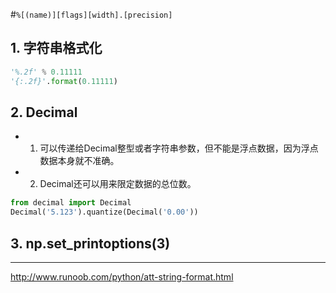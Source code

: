 #`%[(name)][flags][width].[precision]`

## 1. 字符串格式化
```python
'%.2f' % 0.11111
'{:.2f}'.format(0.11111)
```

## 2. Decimal
  - 1. 可以传递给Decimal整型或者字符串参数，但不能是浮点数据，因为浮点数据本身就不准确。

  - 2. Decimal还可以用来限定数据的总位数。
```python
from decimal import Decimal
Decimal('5.123').quantize(Decimal('0.00'))
```

## 3. np.set_printoptions(3)


---
http://www.runoob.com/python/att-string-format.html

